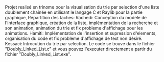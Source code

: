 Projet realisé en trinome pour la visualisation du trie par selection d'une liste doublement chainée en utilisant le langage C et Raylib pour la partie graphique, Répartition des taches:
Rachedi: Conception du modele de l'interface graphique, création de la liste, implémentation de la recherche et son animation, animation du trie et fix probleme d'affichage pour les animations.
Hamiti: Implémentation de l'insertion et supression d'elements, organisation du code et fix probleme d'affichage de text non désiré. 
Kessaci: Introcution du trie par selection.
Le code se trouve dans le fichier "Doubly_Linked_List.c"  et vous pouvez l'executer directement a partir du fichier "Doubly_Linked_List.exe".
